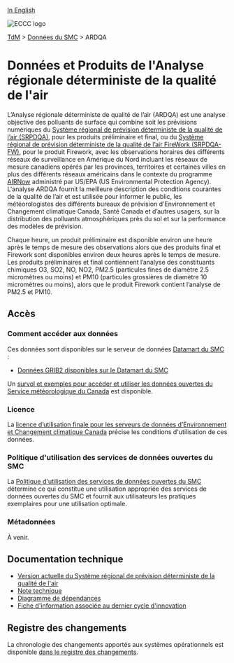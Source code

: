 [In English](readme_rdaqa_en.md)

![ECCC logo](../../img_eccc-logo.png)

[TdM](../../readme_fr.md) > [Données du SMC](../readme_fr.md) > ARDQA

# Données et Produits de l'Analyse régionale déterministe de la qualité de l'air 

L’Analyse régionale déterministe de qualité de l’air (ARDQA) est une analyse objective des polluants de surface qui combine soit les prévisions numériques du [Système régional de prévision déterministe de la qualité de l’air (SRPDQA)](../nwp_raqdps/readme_raqdps_fr.md), pour les produits préliminaire et final, ou du [Système régional de prévision déterministe de la qualité de l’air FireWork (SRPDQA-FW)](../nwp_raqdps-fw/readme_raqdps-fw_fr.md), pour le produit Firework, avec les observations horaires des différents réseaux de surveillance en Amérique du Nord incluant les réseaux de mesure canadiens opérés par les provinces, territoires et certaines villes en plus des différents réseaux américains dans le contexte du programme [AIRNow](https://www.airnowtech.org/index.cfm?page=login) administré par US/EPA (US Environmental Protection Agency). L'analyse ARDQA fournit la meilleure description des conditions courantes de la qualité de l’air et est utilisée pour informer le public, les météorologistes des différents bureaux de prévision d’Environnement et Changement climatique Canada, Santé Canada et d’autres usagers, sur la distribution des polluants atmosphériques près du sol et sur la performance des modèles de prévision.

Chaque heure, un produit préliminaire est disponible environ une heure après le temps de mesure des observations alors que des produits final et Firework sont disponibles environ deux heures après le temps de mesure. Les produits préliminaires et final contiennent l’analyse des constituants chimiques O3, SO2, NO, NO2, PM2.5 (particules fines de diamètre 2.5 micromètres ou moins) et PM10 (particules grossières de diamètre 10 micromètres ou moins), alors que le produit Firework contient l’analyse de PM2.5 et PM10.

## Accès

### Comment accéder aux données

Ces données sont disponibles sur le serveur de données [Datamart du SMC](../../msc-datamart/readme_fr.md) :

* [Données GRIB2 disponibles sur le Datamart du SMC](readme_rdaqa-datamart_fr.md) 

Un [survol et exemples pour accéder et utiliser les données ouvertes du Service météorologique du Canada](../../usage/readme_fr.md) est disponible. 

### Licence

La [licence d’utilisation finale pour les serveurs de données d’Environnement et Changement climatique Canada](../../licence/readme_fr.md) précise les conditions d'utilisation de ces données.

### Politique d'utilisation des services de données ouvertes du SMC

La [Politique d'utilisation des services de données ouvertes du SMC](../../usage-policy/readme_fr.md) détermine ce qui constitue une utilisation appropriée des services de données ouvertes du SMC et fournit aux utilisateurs les pratiques exemplaires pour une utilisation optimale.

### Métadonnées

À venir.

## Documentation technique

* [Version actuelle du Système régional de prévision déterministe de la qualité de l'air](https://collaboration.cmc.ec.gc.ca/cmc/cmoi/product_guide/docs/tech_specifications/tech_specifications_RDAQA_f.pdf) 
* [Note technique](http://collaboration.cmc.ec.gc.ca/cmc/CMOI/product_guide/docs/tech_notes/technote_rdaqa_f.pdf)
* [Diagramme de dépendances](https://collaboration.cmc.ec.gc.ca/cmc/cmos/public_doc/msc-data/nwep-dependency-diagrams/system_RDAQA_FW_fr.svg) 
* [Fiche d'information associée au dernier cycle d'innovation](https://collaboration.cmc.ec.gc.ca/cmc/cmoi/product_guide/docs/fact_sheets/factsheet_rdaqa_f.pdf)

## Registre des changements 

La chronologie des changements apportés aux systèmes opérationnels est disponible [dans le registre des changements](changelog_rdaqa_fr.md).

